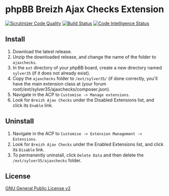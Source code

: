 # phpBB Breizh Ajax Checks Extension

[![Scrutinizer Code Quality](https://scrutinizer-ci.com/g/Sylver35/ajaxchecks/badges/quality-score.png?b=1.8.1)](https://scrutinizer-ci.com/g/Sylver35/ajaxchecks/?branch=1.8.1)
[![Build Status](https://scrutinizer-ci.com/g/Sylver35/ajaxchecks/badges/build.png?b=1.8.1)](https://scrutinizer-ci.com/g/Sylver35/ajaxchecks/build-status/1.8.1)
[![Code Intelligence Status](https://scrutinizer-ci.com/g/Sylver35/ajaxchecks/badges/code-intelligence.svg?b=1.8.1)](https://scrutinizer-ci.com/code-intelligence)

## Install

1. Download the latest release.
2. Unzip the downloaded release, and change the name of the folder to `ajaxchecks`.
3. In the `ext` directory of your phpBB board, create a new directory named `sylver35` (if it does not already exist).
4. Copy the `ajaxchecks` folder to `/ext/sylver35/` (if done correctly, you'll have the main extension class at (your forum root)/ext/sylver35/ajaxchecks/composer.json).
5. Navigate in the ACP to `Customise -> Manage extensions`.
6. Look for `Breizh Ajax Checks` under the Disabled Extensions list, and click its `Enable` link.

## Uninstall

1. Navigate in the ACP to `Customise -> Extension Management -> Extensions`.
2. Look for `Breizh Ajax Checks` under the Enabled Extensions list, and click its `Disable` link.
3. To permanently uninstall, click `Delete Data` and then delete the `/ext/sylver35/ajaxchecks` folder.

## License
[GNU General Public License v2](http://opensource.org/licenses/GPL-2.0)
